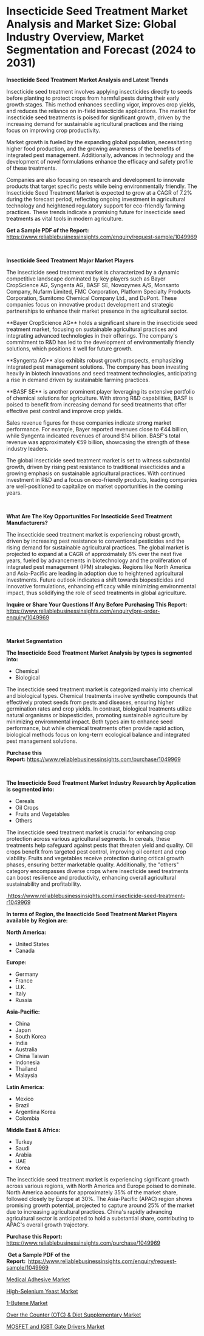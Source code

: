 <p><h1>Insecticide Seed Treatment Market Analysis and Market Size: Global Industry Overview, Market Segmentation and Forecast (2024 to 2031)</h1></p><p><strong>Insecticide Seed Treatment Market Analysis and Latest Trends</strong></p>
<p><p>Insecticide seed treatment involves applying insecticides directly to seeds before planting to protect crops from harmful pests during their early growth stages. This method enhances seedling vigor, improves crop yields, and reduces the reliance on in-field insecticide applications. The market for insecticide seed treatments is poised for significant growth, driven by the increasing demand for sustainable agricultural practices and the rising focus on improving crop productivity. </p><p>Market growth is fueled by the expanding global population, necessitating higher food production, and the growing awareness of the benefits of integrated pest management. Additionally, advances in technology and the development of novel formulations enhance the efficacy and safety profile of these treatments. </p><p>Companies are also focusing on research and development to innovate products that target specific pests while being environmentally friendly. The Insecticide Seed Treatment Market is expected to grow at a CAGR of 7.2% during the forecast period, reflecting ongoing investment in agricultural technology and heightened regulatory support for eco-friendly farming practices. These trends indicate a promising future for insecticide seed treatments as vital tools in modern agriculture.</p></p>
<p><strong>Get a Sample PDF of the Report:&nbsp;</strong> <a href="https://www.reliablebusinessinsights.com/enquiry/request-sample/1049969?utm_campaign=1500&utm_medium=2&utm_source=Github&utm_content=ia&utm_term=14102024&utm_id=insecticide-seed-treatment">https://www.reliablebusinessinsights.com/enquiry/request-sample/1049969</a></p>
<p>&nbsp;</p>
<p><strong>Insecticide Seed Treatment Major Market Players</strong></p>
<p><p>The insecticide seed treatment market is characterized by a dynamic competitive landscape dominated by key players such as Bayer CropScience AG, Syngenta AG, BASF SE, Novozymes A/S, Monsanto Company, Nufarm Limited, FMC Corporation, Platform Specialty Products Corporation, Sumitomo Chemical Company Ltd., and DuPont. These companies focus on innovative product development and strategic partnerships to enhance their market presence in the agricultural sector.</p><p>**Bayer CropScience AG** holds a significant share in the insecticide seed treatment market, focusing on sustainable agricultural practices and integrating advanced technologies in their offerings. The company's commitment to R&D has led to the development of environmentally friendly solutions, which positions it well for future growth.</p><p>**Syngenta AG** also exhibits robust growth prospects, emphasizing integrated pest management solutions. The company has been investing heavily in biotech innovations and seed treatment technologies, anticipating a rise in demand driven by sustainable farming practices.</p><p>**BASF SE** is another prominent player leveraging its extensive portfolio of chemical solutions for agriculture. With strong R&D capabilities, BASF is poised to benefit from increasing demand for seed treatments that offer effective pest control and improve crop yields.</p><p>Sales revenue figures for these companies indicate strong market performance. For example, Bayer reported revenues close to €44 billion, while Syngenta indicated revenues of around $14 billion. BASF's total revenue was approximately €59 billion, showcasing the strength of these industry leaders.</p><p>The global insecticide seed treatment market is set to witness substantial growth, driven by rising pest resistance to traditional insecticides and a growing emphasis on sustainable agricultural practices. With continued investment in R&D and a focus on eco-friendly products, leading companies are well-positioned to capitalize on market opportunities in the coming years.</p></p>
<p>&nbsp;</p>
<p><strong>What Are The Key Opportunities For Insecticide Seed Treatment Manufacturers?</strong></p>
<p><p>The insecticide seed treatment market is experiencing robust growth, driven by increasing pest resistance to conventional pesticides and the rising demand for sustainable agricultural practices. The global market is projected to expand at a CAGR of approximately 8% over the next five years, fueled by advancements in biotechnology and the proliferation of integrated pest management (IPM) strategies. Regions like North America and Asia-Pacific are leading in adoption due to heightened agricultural investments. Future outlook indicates a shift towards biopesticides and innovative formulations, enhancing efficacy while minimizing environmental impact, thus solidifying the role of seed treatments in global agriculture.</p></p>
<p><strong>Inquire or Share Your Questions If Any Before Purchasing This Report:</strong> <a href="https://www.reliablebusinessinsights.com/enquiry/pre-order-enquiry/1049969?utm_campaign=1500&utm_medium=2&utm_source=Github&utm_content=ia&utm_term=14102024&utm_id=insecticide-seed-treatment">https://www.reliablebusinessinsights.com/enquiry/pre-order-enquiry/1049969</a></p>
<p>&nbsp;</p>
<p><strong>Market Segmentation</strong></p>
<p><strong>The Insecticide Seed Treatment Market Analysis by types is segmented into:</strong></p>
<p><ul><li>Chemical</li><li>Biological</li></ul></p>
<p><p>The insecticide seed treatment market is categorized mainly into chemical and biological types. Chemical treatments involve synthetic compounds that effectively protect seeds from pests and diseases, ensuring higher germination rates and crop yields. In contrast, biological treatments utilize natural organisms or biopesticides, promoting sustainable agriculture by minimizing environmental impact. Both types aim to enhance seed performance, but while chemical treatments often provide rapid action, biological methods focus on long-term ecological balance and integrated pest management solutions.</p></p>
<p><strong>Purchase this Report:&nbsp;</strong><a href="https://www.reliablebusinessinsights.com/purchase/1049969?utm_campaign=1500&utm_medium=2&utm_source=Github&utm_content=ia&utm_term=14102024&utm_id=insecticide-seed-treatment">https://www.reliablebusinessinsights.com/purchase/1049969</a></p>
<p>&nbsp;</p>
<p><strong>The Insecticide Seed Treatment Market Industry Research by Application is segmented into:</strong></p>
<p><ul><li>Cereals</li><li>Oil Crops</li><li>Fruits and Vegetables</li><li>Others</li></ul></p>
<p><p>The insecticide seed treatment market is crucial for enhancing crop protection across various agricultural segments. In cereals, these treatments help safeguard against pests that threaten yield and quality. Oil crops benefit from targeted pest control, improving oil content and crop viability. Fruits and vegetables receive protection during critical growth phases, ensuring better marketable quality. Additionally, the "others" category encompasses diverse crops where insecticide seed treatments can boost resilience and productivity, enhancing overall agricultural sustainability and profitability.</p></p>
<p><a href="https://www.reliablebusinessinsights.com/insecticide-seed-treatment-r1049969?utm_campaign=1500&utm_medium=2&utm_source=Github&utm_content=ia&utm_term=14102024&utm_id=insecticide-seed-treatment">&nbsp;https://www.reliablebusinessinsights.com/insecticide-seed-treatment-r1049969</a></p>
<p><strong>In terms of Region, the Insecticide Seed Treatment Market Players available by Region are:</strong></p>
<p>
    <p> <strong> North America: </strong>
        <ul>
            <li>United States</li>
            <li>Canada</li>
        </ul>
        </p> 
    <p> <strong> Europe: </strong>
        <ul>
            <li>Germany</li>
            <li>France</li>
            <li>U.K.</li>
            <li>Italy</li>
            <li>Russia</li>
        </ul>
        </p> 
    <p> <strong> Asia-Pacific: </strong>
        <ul>
            <li>China</li>
            <li>Japan</li>
            <li>South Korea</li>
            <li>India</li>
            <li>Australia</li>
            <li>China Taiwan</li>
            <li>Indonesia</li>
            <li>Thailand</li>
            <li>Malaysia</li>
        </ul>
        </p> 
    <p> <strong> Latin America: </strong>
        <ul>
            <li>Mexico</li>
            <li>Brazil</li>
            <li>Argentina Korea</li>
            <li>Colombia</li>
        </ul>
        </p> 
    <p> <strong> Middle East & Africa: </strong>
        <ul>
            <li>Turkey</li>
            <li>Saudi</li>
            <li>Arabia</li>
            <li>UAE</li>
            <li>Korea</li>
        </ul>
    </p>
    </p>
<p><p>The insecticide seed treatment market is experiencing significant growth across various regions, with North America and Europe poised to dominate. North America accounts for approximately 35% of the market share, followed closely by Europe at 30%. The Asia-Pacific (APAC) region shows promising growth potential, projected to capture around 25% of the market due to increasing agricultural practices. China's rapidly advancing agricultural sector is anticipated to hold a substantial share, contributing to APAC's overall growth trajectory.</p></p>
<p><strong>Purchase this Report: </strong><a href="https://www.reliablebusinessinsights.com/purchase/1049969?utm_campaign=1500&utm_medium=2&utm_source=Github&utm_content=ia&utm_term=14102024&utm_id=insecticide-seed-treatment">https://www.reliablebusinessinsights.com/purchase/1049969</a></p>
<p>&nbsp;<strong>Get a Sample PDF of the Report:&nbsp;&nbsp;</strong><a href="https://www.reliablebusinessinsights.com/enquiry/request-sample/1049969?utm_campaign=1500&utm_medium=2&utm_source=Github&utm_content=ia&utm_term=14102024&utm_id=insecticide-seed-treatment">https://www.reliablebusinessinsights.com/enquiry/request-sample/1049969</a></p>
<p><strong></strong></p>
<p><p><a href="https://www.linkedin.com/pulse/global-medical-adhesive-market-trends-forecasts-strategic-analysis-k19rc?trk=public_post_embed_feed-article-content&utm_campaign=1500&utm_medium=2&utm_source=Github&utm_content=ia&utm_term=14102024&utm_id=insecticide-seed-treatment">Medical Adhesive Market</a></p><p><a href="https://www.linkedin.com/pulse/high-selenium-yeast-market-evolution-regional-adaptations-innovation-w31jc?trk=public_post_embed_feed-article-content&utm_campaign=1500&utm_medium=2&utm_source=Github&utm_content=ia&utm_term=14102024&utm_id=insecticide-seed-treatment">High-Selenium Yeast Market</a></p><p><a href="https://www.linkedin.com/pulse/1-butene-market-global-regional-analysis-2024-2031-resampling-jacmc?trk=public_post_embed_feed-article-content&utm_campaign=1500&utm_medium=2&utm_source=Github&utm_content=ia&utm_term=14102024&utm_id=insecticide-seed-treatment">1-Butene Market</a></p><p><a href="https://www.linkedin.com/pulse/over-counter-otc-diet-supplementary-momentum-charting-104-cagr-d7d6c?trk=public_post_embed_feed-article-content&utm_campaign=1500&utm_medium=2&utm_source=Github&utm_content=ia&utm_term=14102024&utm_id=insecticide-seed-treatment">Over the Counter (OTC) & Diet Supplementary Market</a></p><p><a href="https://www.linkedin.com/pulse/deep-dive-mosfet-igbt-gate-drivers-market-itstrends-segmentation-3vbnc?trk=public_post_embed_feed-article-content&utm_campaign=1500&utm_medium=2&utm_source=Github&utm_content=ia&utm_term=14102024&utm_id=insecticide-seed-treatment">MOSFET and IGBT Gate Drivers Market</a></p></p>